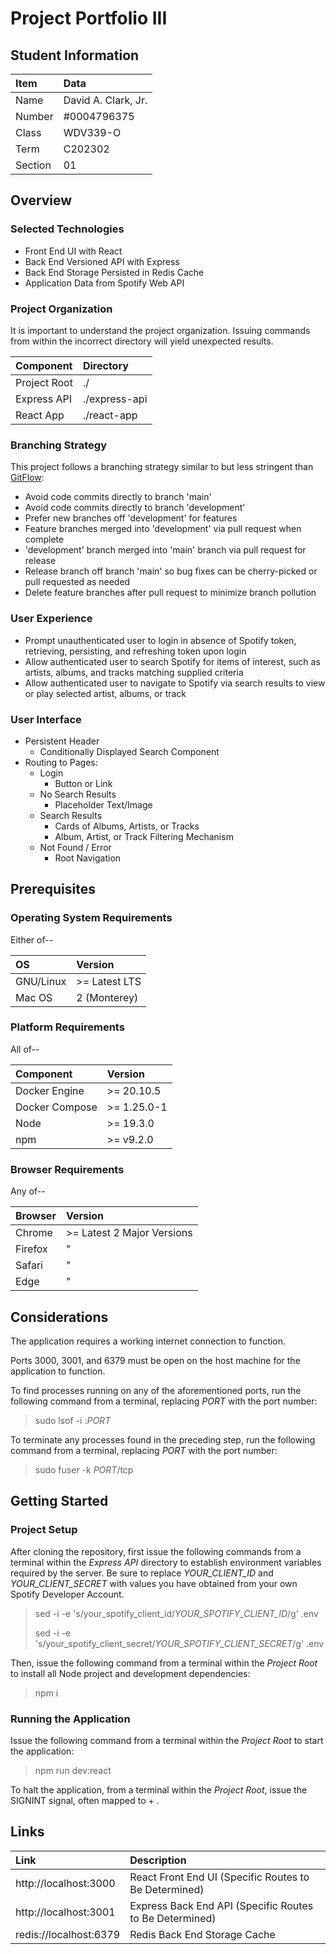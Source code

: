 # Project Portfolio III

## Student Information

| Item    | Data                |
|:--------|:--------------------|
| Name    | David A. Clark, Jr. |
| Number  | #0004796375         |
| Class   | WDV339-O            |
| Term    | C202302             |
| Section | 01                  |

## Overview

### Selected Technologies

- Front End UI with React
- Back End Versioned API with Express
- Back End Storage Persisted in Redis Cache
- Application Data from Spotify Web API

### Project Organization

It is important to understand the project organization.  Issuing commands from within the incorrect directory will yield unexpected results.

| Component    | Directory     |
|:-------------|:--------------|
| Project Root | ./            |
| Express API  | ./express-api |
| React App    | ./react-app   |

### Branching Strategy

This project follows a branching strategy similar to but less stringent than [GitFlow](https://www.atlassian.com/git/tutorials/comparing-workflows/gitflow-workflow):

- Avoid code commits directly to branch 'main'
- Avoid code commits directly to branch 'development'
- Prefer new branches off 'development' for features
- Feature branches merged into 'development' via pull request when complete
- 'development' branch merged into 'main' branch via pull request for release
- Release branch off branch 'main' so bug fixes can be cherry-picked or pull requested as needed
- Delete feature branches after pull request to minimize branch pollution

### User Experience

- Prompt unauthenticated user to login in absence of Spotify token, retrieving, persisting, and refreshing token upon login
- Allow authenticated user to search Spotify for items of interest, such as artists, albums, and tracks matching supplied criteria
- Allow authenticated user to navigate to Spotify via search results to view or play selected artist, albums, or track

### User Interface

- Persistent Header
  - Conditionally Displayed Search Component
- Routing to Pages:
  - Login
    - Button or Link
  - No Search Results
    - Placeholder Text/Image
  - Search Results
    - Cards of Albums, Artists, or Tracks
    - Album, Artist, or Track Filtering Mechanism
  - Not Found / Error
    - Root Navigation

## Prerequisites

### Operating System Requirements

Either of--

| OS        | Version       |
|:----------|:--------------|
| GNU/Linux | >= Latest LTS |
| Mac OS    | 2 (Monterey)  |

### Platform Requirements

All of--

| Component      | Version     |
|:---------------|:------------|
| Docker Engine  | >= 20.10.5  |
| Docker Compose | >= 1.25.0-1 |
| Node           | >= 19.3.0   |
| npm            | >= v9.2.0   |

### Browser Requirements

Any of--

| Browser | Version                    |
|:--------|:---------------------------|
| Chrome  | >= Latest 2 Major Versions |
| Firefox | "                          |
| Safari  | "                          |
| Edge    | "                          |

## Considerations

The application requires a working internet connection to function.

Ports 3000, 3001, and 6379 must be open on the host machine for the application to function.

To find processes running on any of the aforementioned ports, run the following command from a terminal, replacing *PORT* with the port number:

> sudo lsof -i :*PORT*

To terminate any processes found in the preceding step, run the following command from a terminal, replacing *PORT* with the port number:

> sudo fuser -k *PORT*/tcp

## Getting Started

### Project Setup

After cloning the repository, first issue the following commands from a terminal within the *Express API* directory to establish environment variables required by the server.  Be sure to replace *YOUR_CLIENT_ID* and *YOUR_CLIENT_SECRET* with values you have obtained from your own Spotify Developer Account.

> sed -i -e 's/your_spotify_client_id/*YOUR_SPOTIFY_CLIENT_ID*/g' .env
> 
> sed -i -e 's/your_spotify_client_secret/*YOUR_SPOTIFY_CLIENT_SECRET*/g' .env

Then, issue the following command from a terminal within the *Project Root* to install all Node project and development dependencies:

> npm i

### Running the Application

Issue the following command from a terminal within the *Project Root* to start the application:

> npm run dev:react

To halt the application, from a terminal within the *Project Root*, issue the SIGNINT signal, often mapped to <Ctrl> + <c>.

## Links

| Link                   | Description                                             |
|:-----------------------|:--------------------------------------------------------|
| http://localhost:3000  | React Front End UI (Specific Routes to Be Determined)   |
| http://localhost:3001  | Express Back End API (Specific Routes to Be Determined) |
| redis://localhost:6379 | Redis Back End Storage Cache                            |

